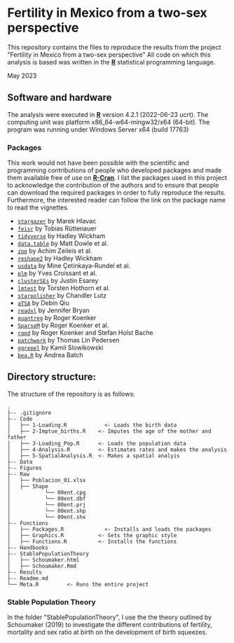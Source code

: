 # Fertility in Mexico from a two-sex perspective
This repository contains the files to reproduce the results from the project "Fertility in Mexico from a two-sex perspective" All code on which this analysis is based was written in the [**R**](https://www.r-project.org/) statistical programming language.

May 2023

## Software and hardware
The analysis were executed in [**R**](https://www.r-project.org/) version 4.2.1 (2022-06-23 ucrt). The computing unit was platform x86_64-w64-mingw32/x64 (64-bit).
The program was running under Windows Server x64 (build 17763)

### Packages
This work would not have been possible with the scientific and programming contributions of people who developed packages and made them available free of use on [**R-Cran**](https://cran.r-project.org/). I list the packages used in this project to acknowledge the contribution of the authors and to ensure that people can download the required packages in order to fully reproduce the results. Furthermore, the interested reader can follow the link on the package name to read the vignettes.

- [`stargazer`](https://cran.r-project.org/web/packages/stargazer/vignettes/stargazer.pdf) by Marek Hlavac
- [`feisr`](https://cran.r-project.org/web/packages/feisr/index.html) by Tobias Rüttenauer
- [`tidyverse`](https://cran.r-project.org/web/packages/tidyverse/index.html) by Hadley Wickham
- [`data.table`](https://cran.r-project.org/web/packages/data.table/index.html) by Matt Dowle et al.
- [`zoo`](https://cran.r-project.org/web/packages/zoo/index.html) by Achim Zeileis et al.
- [`reshape2`](https://cran.r-project.org/web/packages/reshape2/index.html) by Hadley Wickham
- [`usdata`](https://cran.rstudio.com/web/packages/usdata/index.html>) by Mine  Çetinkaya-Rundel et al.
- [`plm`](https://cran.r-project.org/web/packages/plm/plm.pdf) by Yves Croissant et al.
- [`clusterSEs`](https://cran.r-project.org/web/packages/clusterSEs/index.html) by Justin Esarey
- [`lmtest`](https://cran.r-project.org/web/packages/lmtest/index.html) by Torsten Hothorn et al.
- [`starpolisher`](https://github.com/ChandlerLutz/starpolishr) by Chandler Lutz
- [`aTSA`](https://cran.r-project.org/web/packages/aTSA/aTSA.pdf) by Debin Qiu
- [`readxl`](https://cran.r-project.org/web/packages/readxl/index.html) by Jennifer Bryan
- [`quantreg`](https://cran.r-project.org/web/packages/quantreg/index.html) by Roger Koenker
- [`SparseM`](https://cran.r-project.org/web/packages/SparseM/index.html) by Roger Koenker et al.
- [`rqpd`](https://r-forge.r-project.org/projects/rqpd/) by Roger Koenker and Stefan Holst Bache
- [`patchwork`](https://cran.r-project.org/web/packages/patchwork/index.html) by Thomas Lin Pedersen
- [`ggrepel`](https://cran.r-project.org/web/packages/ggrepel/vignettes/ggrepel.html) by Kamil Slowikowski
- [`bea.R`](https://cran.r-project.org/web/packages/bea.R/bea.R.pdf) by Andrea Batch


## Directory structure:
The structure of the repository is as follows:

```
.
├-- .gitignore
├-- Code
│   ├── 1-Loading.R		       <- Loads the birth data
│   ├── 2-Imptue_births.R    <- Imputes the age of the mother and father
│   ├── 3-Loading_Pop.R      <- Loads the population data
│   ├── 4-Analysis.R         <- Estimates rates and makes the analysis
│   ├── 5-SpatialAnalysis.R  <- Makes a spatial analyis
├-- Data
├-- Figures
├-- Raw
│   ├── Poblacion_01.xlsx
│   ├── Shape
│	        └── 00ent.cpg
│	        └── 00ent.dbf
│	        └── 00ent.prj
│	        └── 00ent.shp
│	        └── 00ent.shx
├-- Functions
│   ├── Packages.R		       <- Installs and loads the packages
│   ├── Graphics.R           <- Sets the graphic style
│   ├── Functions.R          <- Installs the functions
├-- Handbooks
├-- StablePopulationTheory
│   ├── Schoumaker.html
│   ├── Schoumaker.Rmd
├-- Results
├-- Readme.md
└── Meta.R		   <- Runs the entire project

```


### Stable Population Theory
In the folder "StablePopulationTheory", I use the the theory outlined by Schoumaker (2019) to investigate the different contributions of fertility, mortality and sex ratio at birth on the development of birth squeezes.
